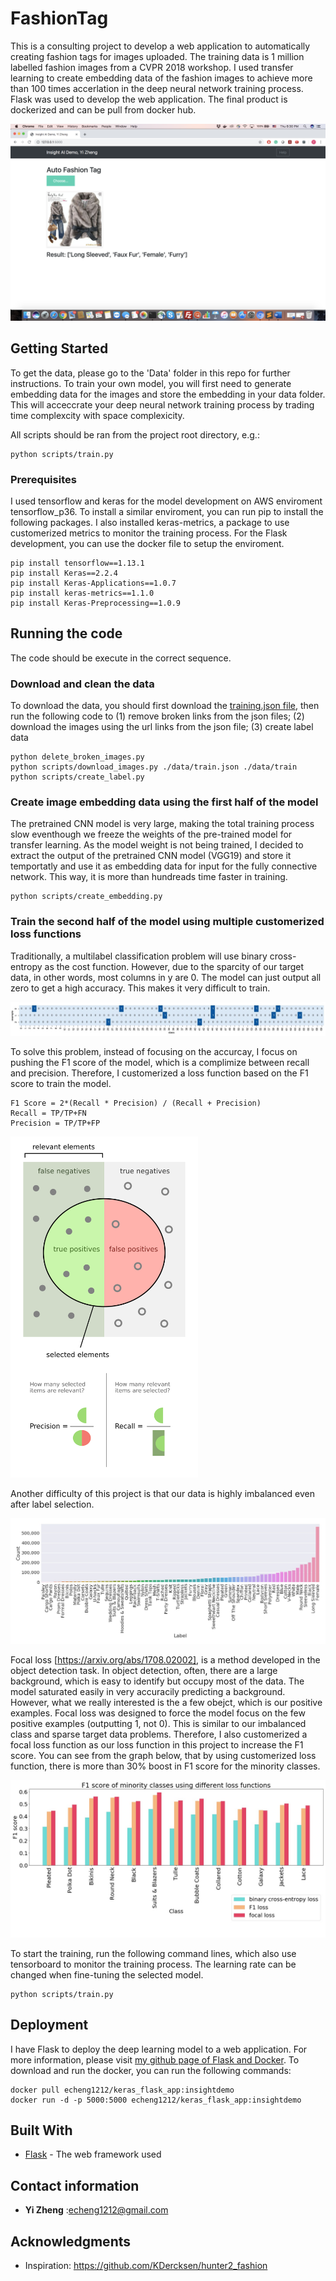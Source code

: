 # FashionTag

This is a consulting project to develop a web application to automatically creating fashion tags for images uploaded. The training data is 1 million labelled fashion images from a CVPR 2018 workshop. I used transfer learning to create embedding data of the fashion images to achieve more than 100 times accerlation in the deep neural network training process. Flask was used to develop the web application. The final product is dockerized and can be pull from docker hub. 

<img src ='images/Screenshot 2019-06-27 18.30.09.png'>

## Getting Started

To get the data, please go to the 'Data' folder in this repo for further instructions. To train your own model, you will first need to generate embedding data for the images and store the embedding in your data folder. This will acceccrate your deep neural network training process by trading time complexcity with space complexicity. 

All scripts should be ran from the project root directory, e.g.:

```
python scripts/train.py
```
### Prerequisites

I used tensorflow and keras for the model development on AWS enviroment tensorflow_p36. To install a similar enviroment, you can run pip to install the following packages. I also installed keras-metrics, a package to use customerized metrics to monitor the training process. For the Flask development, you can use the docker file to setup the enviroment.

```
pip install tensorflow==1.13.1
pip install Keras==2.2.4
pip install Keras-Applications==1.0.7
pip install keras-metrics==1.1.0
pip install Keras-Preprocessing==1.0.9
```

## Running the code

The code should be execute in the correct sequence. 

### Download and clean the data

To download the data, you should first download the [training.json file](https://www.kaggle.com/c/imaterialist-challenge-fashion-2018), then run the following code to (1) remove broken links from the json files; (2) download the images using the url links from the json file; (3) create label data

```
python delete_broken_images.py
python scripts/download_images.py ./data/train.json ./data/train
python scripts/create_label.py
```

### Create image embedding data using the first half of the model

The pretrained CNN model is very large, making the total training process slow eventhough we freeze the weights of the pre-trained model for transfer learning. As the model weight is not being trained, I decided to extract the output of the pretrained CNN model (VGG19) and store it temportatly and use it as embedding data for input for the fully connective network. This way, it is more than hundreads time faster in training. 
```
python scripts/create_embedding.py
```
### Train the second half of the model using multiple customerized loss functions

Traditionally, a multilabel classification problem will use binary cross-entropy as the cost function. However, due to the sparcity of our target data, in other words, most columns in y are 0. The model can just output all zero to get a high accuracy. This makes it very difficult to train. 

![](/images/sparse_data.jpg)

To solve this problem, instead of focusing on the accurcay, I focus on pushing the F1 score of the model, which is a complimize between recall and precision. Therefore, I customerized a loss function based on the F1 score to train the model. 

```
F1 Score = 2*(Recall * Precision) / (Recall + Precision)
Recall = TP/TP+FN
Precision = TP/TP+FP
```

<img src='images/Precisionrecall.png' width='300'>


Another difficulty of this project is that our data is highly imbalanced even after label selection. 

<img src='images/label_dist.jpg'>

Focal loss [https://arxiv.org/abs/1708.02002], is a method developed in the object detection task. In object detection, often, there are a large background, which is easy to identify but occupy most of the data. The model saturated easily in very accuracily predicting a background. However, what we really interested is the a few obejct, which is our positive examples. Focal loss was designed to force the model focus on the few positive examples (outputting 1, not 0). This is similar to our imbalanced class and sparse target data problems. Therefore, I also customerized a focal loss function as our loss function in this project to increase the F1 score. You can see from the graph below, that by using customerized loss function, there is more than 30% boost in F1 score for the minority classes.

<img src='images/f1_score_v3.jpg'>

To start the training, run the following command lines, which also use tensorboard to monitor the training process. The learning rate can be changed when fine-tuning the selected model.

```
python scripts/train.py
```



## Deployment

I have Flask to deploy the deep learning model to a web application. For more information, please visit [my github page of Flask and Docker](https://github.com/YIZHE12/keras-flask-deploy-webapp). To download and run the docker, you can run the following commands:

```
docker pull echeng1212/keras_flask_app:insightdemo
docker run -d -p 5000:5000 echeng1212/keras_flask_app:insightdemo
```


## Built With

* [Flask](http://flask.pocoo.org/) - The web framework used


## Contact information

* **Yi Zheng** :echeng1212@gmail.com 


## Acknowledgments

* Inspiration: 
https://github.com/KDercksen/hunter2_fashion




